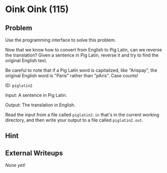 # Oink Oink (115)

## Problem

Use the programming interface to solve this problem.

Now that we know how to convert from English to&nbsp;Pig Latin, can we reverse the translation? Given a sentence in Pig Latin, reverse it and try to find the original English text.

Be careful to note that if a Pig Latin word is capitalized, like &quot;Arispay&quot;, the original English word is &quot;Paris&quot; rather than &quot;pAris&quot;. Case counts!

ID: `piglatin2`

Input: A sentence in Pig Latin.

Output: The translation in English.

Read the input from a file called&nbsp;`piglatin2.in`&nbsp;that&#39;s in the current working directory, and then write your output to a file called&nbsp;`piglatin2.out`.

## Hint

## External Writeups

*None yet!*